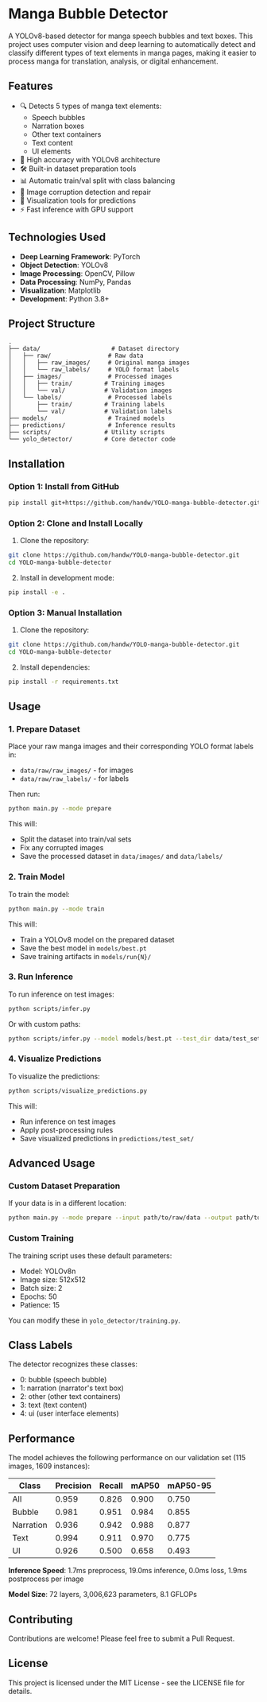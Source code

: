 # Manga Bubble Detector

A YOLOv8-based detector for manga speech bubbles and text boxes. This project uses computer vision and deep learning to automatically detect and classify different types of text elements in manga pages, making it easier to process manga for translation, analysis, or digital enhancement.

## Features

- 🔍 Detects 5 types of manga text elements:
  - Speech bubbles
  - Narration boxes
  - Other text containers
  - Text content
  - UI elements
- 🎯 High accuracy with YOLOv8 architecture
- 🛠️ Built-in dataset preparation tools
- 📊 Automatic train/val split with class balancing
- 🔄 Image corruption detection and repair
- 🎨 Visualization tools for predictions
- ⚡ Fast inference with GPU support

## Technologies Used

- **Deep Learning Framework**: PyTorch
- **Object Detection**: YOLOv8
- **Image Processing**: OpenCV, Pillow
- **Data Processing**: NumPy, Pandas
- **Visualization**: Matplotlib
- **Development**: Python 3.8+

## Project Structure

```
.
├── data/                    # Dataset directory
│   ├── raw/                # Raw data
│   │   ├── raw_images/     # Original manga images
│   │   └── raw_labels/     # YOLO format labels
│   ├── images/             # Processed images
│   │   ├── train/         # Training images
│   │   └── val/           # Validation images
│   └── labels/             # Processed labels
│       ├── train/         # Training labels
│       └── val/           # Validation labels
├── models/                 # Trained models
├── predictions/            # Inference results
├── scripts/               # Utility scripts
└── yolo_detector/         # Core detector code
```

## Installation

### Option 1: Install from GitHub

```bash
pip install git+https://github.com/handw/YOLO-manga-bubble-detector.git
```

### Option 2: Clone and Install Locally

1. Clone the repository:
```bash
git clone https://github.com/handw/YOLO-manga-bubble-detector.git
cd YOLO-manga-bubble-detector
```

2. Install in development mode:
```bash
pip install -e .
```

### Option 3: Manual Installation

1. Clone the repository:
```bash
git clone https://github.com/handw/YOLO-manga-bubble-detector.git
cd YOLO-manga-bubble-detector
```

2. Install dependencies:
```bash
pip install -r requirements.txt
```

## Usage

### 1. Prepare Dataset

Place your raw manga images and their corresponding YOLO format labels in:
- `data/raw/raw_images/` - for images
- `data/raw/raw_labels/` - for labels

Then run:
```bash
python main.py --mode prepare
```

This will:
- Split the dataset into train/val sets
- Fix any corrupted images
- Save the processed dataset in `data/images/` and `data/labels/`

### 2. Train Model

To train the model:
```bash
python main.py --mode train
```

This will:
- Train a YOLOv8 model on the prepared dataset
- Save the best model in `models/best.pt`
- Save training artifacts in `models/run{N}/`

### 3. Run Inference

To run inference on test images:
```bash
python scripts/infer.py
```

Or with custom paths:
```bash
python scripts/infer.py --model models/best.pt --test_dir data/test_set
```

### 4. Visualize Predictions

To visualize the predictions:
```bash
python scripts/visualize_predictions.py
```

This will:
- Run inference on test images
- Apply post-processing rules
- Save visualized predictions in `predictions/test_set/`

## Advanced Usage

### Custom Dataset Preparation

If your data is in a different location:
```bash
python main.py --mode prepare --input path/to/raw/data --output path/to/output
```

### Custom Training

The training script uses these default parameters:
- Model: YOLOv8n
- Image size: 512x512
- Batch size: 2
- Epochs: 50
- Patience: 15

You can modify these in `yolo_detector/training.py`.

## Class Labels

The detector recognizes these classes:
- 0: bubble (speech bubble)
- 1: narration (narrator's text box)
- 2: other (other text containers)
- 3: text (text content)
- 4: ui (user interface elements)

## Performance

The model achieves the following performance on our validation set (115 images, 1609 instances):

| Class      | Precision | Recall  | mAP50   | mAP50-95  |
|------------|-----------|---------|---------|-----------|
| All        | 0.959     | 0.826   | 0.900   | 0.750     |
| Bubble     | 0.981     | 0.951   | 0.984   | 0.855     |
| Narration  | 0.936     | 0.942   | 0.988   | 0.877     |
| Text       | 0.994     | 0.911   | 0.970   | 0.775     |
| UI         | 0.926     | 0.500   | 0.658   | 0.493     |

**Inference Speed**: 1.7ms preprocess, 19.0ms inference, 0.0ms loss, 1.9ms postprocess per image

**Model Size**: 72 layers, 3,006,623 parameters, 8.1 GFLOPs

## Contributing

Contributions are welcome! Please feel free to submit a Pull Request.

## License

This project is licensed under the MIT License - see the LICENSE file for details.
